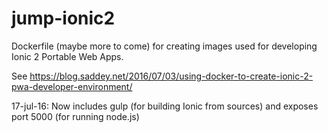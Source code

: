 # jump-ionic2
Dockerfile (maybe more to come) for creating images used for developing Ionic 2 Portable Web Apps.

See https://blog.saddey.net/2016/07/03/using-docker-to-create-ionic-2-pwa-developer-environment/

17-jul-16: Now includes gulp (for building Ionic from sources) and exposes port 5000 (for running node.js)
